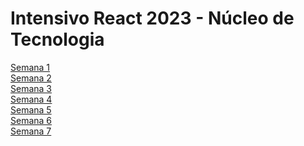 # Intensivo React 2023 - Núcleo de Tecnologia

[Semana 1](/semana-1) <br>
[Semana 2](/semana-2) <br>
[Semana 3](/semana-3) <br>
[Semana 4](/semana-4) <br>
[Semana 5](/semana-5) <br>
[Semana 6](/semana-6) <br>
[Semana 7](/semana-7) <br>
